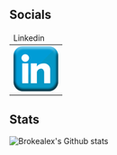 ## Socials

<table>
  <thead>
    <tr>
      <td>Linkedin</td>
    </tr>
  </thead>
  <tbody>
    <tr>
      <td><img src="assets/images/icons/social_media_icons/80x80/Linkedin.png"></td>
    </tr>
  </tbody>
</table>

## Stats

![Brokealex's Github stats](https://github-readme-stats.vercel.app/api?username=brokealex&show_icons=true&theme=solarized-dark&count_private=true)
